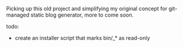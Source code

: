 Picking up this old project and simplifying my original concept for git-managed static blog generator, more to come soon.

todo:
* create an installer script that marks bin/_* as read-only